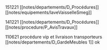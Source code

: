 151221 [[notes/departements/D_Procédures]] [[notes/equipements/laveVaisselleSmeg]]

141221 [[notes/departements/D_Procédures]] [[notes/procedure/P_AvisTravaux]]

110621 procédure vip et livraison transporteurs [[notes/departements/D_GardeMeubles 1]] ok

